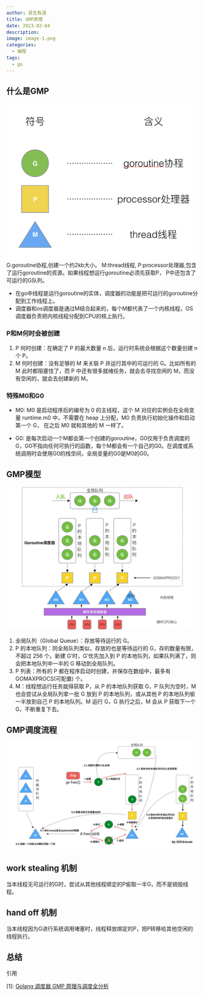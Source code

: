 ```yaml
---
author: 吴生有涯
title: GMP原理
date: 2023-02-04
description: 
image: image-1.png
categories:
  - 编程
tags:
  - go
---
```

## 什么是GMP
![Alt text](image-1.png)
G:goroutine协程,创建一个约2kb大小。
M:thread线程,
P:processor处理器,包含了运行goroutine的资源。如果线程想运行goroutine必须先获取P，
P中还包含了可运行的G队列。
- 在go中线程是运行goroutine的实体，调度器的功能是把可运行的goroutine分配到工作线程上。
- 调度器和os调度器是通过M结合起来的，每个M都代表了一个内核线程，OS调度器负责把内核线程分配到CPU的核上执行。
### P和M何时会被创建
1. P 何时创建：在确定了 P 的最大数量 n 后，运行时系统会根据这个数量创建 n 个 P。
2. M 何时创建：没有足够的 M 来关联 P 并运行其中的可运行的 G。比如所有的 M 此时都阻塞住了，而 P 中还有很多就绪任务，就会去寻找空闲的 M，而没有空闲的，就会去创建新的 M。
### 特殊M0和G0
- M0: M0 是启动程序后的编号为 0 的主线程，这个 M 对应的实例会在全局变量 runtime.m0 中，不需要在 heap 上分配，M0 负责执行初始化操作和启动第一个 G， 在之后 M0 就和其他的 M 一样了。

- G0: 是每次启动一个M都会第一个创建的goroutine，G0仅用于负责调度的G，G0不指向任何可执行的函数，每个M都会有一个自己的G0。在调度或系统调用时会使用G0的栈空间，全局变量的G0是M0的G0。
## GMP模型
![Alt text](image-2.png)
1. 全局队列（Global Queue）：存放等待运行的 G。
2. P 的本地队列：同全局队列类似，存放的也是等待运行的 G，存的数量有限，不超过 256 个。新建 G’时，G’优先加入到 P 的本地队列，如果队列满了，则会把本地队列中一半的 G 移动到全局队列。
3. P 列表：所有的 P 都在程序启动时创建，并保存在数组中，最多有 GOMAXPROCS(可配置) 个。
4. M：线程想运行任务就得获取 P，从 P 的本地队列获取 G，P 队列为空时，M 也会尝试从全局队列拿一批 G 放到 P 的本地队列，或从其他 P 的本地队列偷一半放到自己 P 的本地队列。M 运行 G，G 执行之后，M 会从 P 获取下一个 G，不断重复下去。

## GMP调度流程
![Alt text](image.png)

## work stealing 机制
当本线程无可运行的G时，尝试从其他线程绑定的P偷取一半G，而不是销毁线程。
## hand off 机制
当本线程因为G进行系统调用堵塞时，线程释放绑定的P，把P转移给其他空闲的线程执行。

## 总结

引用

[1]: [Golang 调度器 GMP 原理与调度全分析](https://learnku.com/articles/41728)